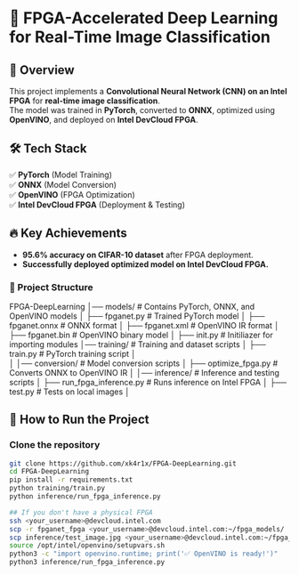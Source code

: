 # 🚀 FPGA-Accelerated Deep Learning for Real-Time Image Classification  

## 📌 Overview  
This project implements a **Convolutional Neural Network (CNN) on an Intel FPGA** for **real-time image classification**.  
The model was trained in **PyTorch**, converted to **ONNX**, optimized using **OpenVINO**, and deployed on **Intel DevCloud FPGA**.  

## 🛠️ Tech Stack  
✅ **PyTorch** (Model Training)  
✅ **ONNX** (Model Conversion)  
✅ **OpenVINO** (FPGA Optimization)  
✅ **Intel DevCloud FPGA** (Deployment & Testing)  

## 🔥 Key Achievements  
- **95.6% accuracy on CIFAR-10 dataset** after FPGA deployment.  
- **Successfully deployed optimized model on Intel DevCloud FPGA.**  

### 📌 Project Structure  
FPGA-DeepLearning
│── models/                  # Contains PyTorch, ONNX, and OpenVINO models
│   ├── fpganet.py           # Trained PyTorch model
│   ├── fpganet.onnx         # ONNX format
│   ├── fpganet.xml          # OpenVINO IR format
│   ├── fpganet.bin          # OpenVINO binary model
│   ├── init.py              # Initiliazer for importing modules
│── training/                # Training and dataset scripts
│   ├── train.py             # PyTorch training script
│   
│
│── conversion/              # Model conversion scripts
│   ├── optimize_fpga.py     # Converts ONNX to OpenVINO IR
│
│── inference/               # Inference and testing scripts
│   ├── run_fpga_inference.py # Runs inference on Intel FPGA
│   ├── test.py              # Tests on local images
│  

## 🚀 How to Run the Project  
### Clone the repository  
```bash
git clone https://github.com/xk4r1x/FPGA-DeepLearning.git
cd FPGA-DeepLearning
pip install -r requirements.txt
python training/train.py
python inference/run_fpga_inference.py

## If you don't have a physical FPGA
ssh <your_username>@devcloud.intel.com
scp -r fpganet_fpga <your_username>@devcloud.intel.com:~/fpga_models/
scp inference/test_image.jpg <your_username>@devcloud.intel.com:~/fpga_images/
source /opt/intel/openvino/setupvars.sh
python3 -c "import openvino.runtime; print('✅ OpenVINO is ready!')"
python3 inference/run_fpga_inference.py








